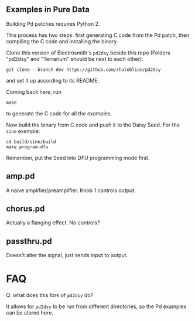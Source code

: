 
Examples in Pure Data
---------------------
Building Pd patches requires Python 2.

This process has two steps: first generating C code from the Pd patch,
then compiling the C code and installing the binary.

Clone this version of Electrosmith's `pd2dsy` beside this repo
(Folders "pd2dsy" and "Terrarium" should be next to each other):

    git clone --branch dev https://github.com/rhaleblian/pd2dsy

and set it up according to its README.

Coming back here, run

    make

to generate the C code for all the examples.

Now build the binary from C code and push it to the Daisy Seed.
For the `sine` example:

    cd build/sine/build
    make program-dfu

Remember, put the Seed into DFU programming mode first.

amp.pd
------
A naive amplifier/preamplifier. Knob 1 controls output.

chorus.pd
---------
Actually a flanging effect. No controls?

passthru.pd
-----------
Doesn't alter the signal, just sends input to output.


FAQ
===
Q: what does this fork of `pd2dsy` do?

It allows for `pd2dsy` to be run from different directories, so the Pd examples can be stored here.

